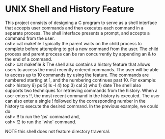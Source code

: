 # UNIX Shell and History Feature  
This project consists of designing a C program to serve as a shell interface
that accepts user commands and then executes each command in a separate process.
The shell interface presents a prompt, and accepts a command from the user.  
            osh> cat makefile
Typically the parent waits on the child process to complete before attempting to
get a new command from the user. The child process and parent process can be ran
concurrently by appending an & to the end of a command.  
            osh> cat makefile &
The shell also contains a history feature that allows users to access the most
recently entered commands. The user will be able to access up to 10 commands by
using the feature. The commands are numbered starting at 1, and the numbering
continues past 10. For example:  
            osh> history
            6) ps
            5) ls -l
            4) top
            3) cal
            2) who
            1) date
The shell also supports two techniques for retrieving commands from the history.
When a user enters !!, the most recent command in the history is executed. The
user can also enter a single ! followed by the corresponding number in the
history to execute the desired command. In the previous example, we could do  
            osh> !!
to run the 'ps' command and,  
            osh> !2
to run the 'who' command.

NOTE this shell does not feature directory traversal.
